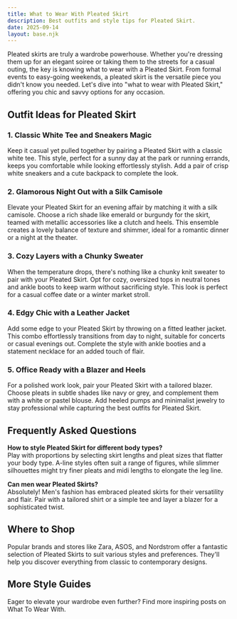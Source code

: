 ```yaml
---  
title: What to Wear With Pleated Skirt  
description: Best outfits and style tips for Pleated Skirt.  
date: 2025-09-14  
layout: base.njk  
---
```


Pleated skirts are truly a wardrobe powerhouse. Whether you're dressing them up for an elegant soiree or taking them to the streets for a casual outing, the key is knowing what to wear with a Pleated Skirt. From formal events to easy-going weekends, a pleated skirt is the versatile piece you didn't know you needed. Let's dive into "what to wear with Pleated Skirt," offering you chic and savvy options for any occasion.

## Outfit Ideas for Pleated Skirt

### 1. Classic White Tee and Sneakers Magic
Keep it casual yet pulled together by pairing a Pleated Skirt with a classic white tee. This style, perfect for a sunny day at the park or running errands, keeps you comfortable while looking effortlessly stylish. Add a pair of crisp white sneakers and a cute backpack to complete the look.

### 2. Glamorous Night Out with a Silk Camisole
Elevate your Pleated Skirt for an evening affair by matching it with a silk camisole. Choose a rich shade like emerald or burgundy for the skirt, teamed with metallic accessories like a clutch and heels. This ensemble creates a lovely balance of texture and shimmer, ideal for a romantic dinner or a night at the theater.

### 3. Cozy Layers with a Chunky Sweater
When the temperature drops, there's nothing like a chunky knit sweater to pair with your Pleated Skirt. Opt for cozy, oversized tops in neutral tones and ankle boots to keep warm without sacrificing style. This look is perfect for a casual coffee date or a winter market stroll.

### 4. Edgy Chic with a Leather Jacket
Add some edge to your Pleated Skirt by throwing on a fitted leather jacket. This combo effortlessly transitions from day to night, suitable for concerts or casual evenings out. Complete the style with ankle booties and a statement necklace for an added touch of flair.

### 5. Office Ready with a Blazer and Heels
For a polished work look, pair your Pleated Skirt with a tailored blazer. Choose pleats in subtle shades like navy or grey, and complement them with a white or pastel blouse. Add heeled pumps and minimalist jewelry to stay professional while capturing the best outfits for Pleated Skirt.

## Frequently Asked Questions

**How to style Pleated Skirt for different body types?**  
Play with proportions by selecting skirt lengths and pleat sizes that flatter your body type. A-line styles often suit a range of figures, while slimmer silhouettes might try finer pleats and midi lengths to elongate the leg line.

**Can men wear Pleated Skirts?**  
Absolutely! Men's fashion has embraced pleated skirts for their versatility and flair. Pair with a tailored shirt or a simple tee and layer a blazer for a sophisticated twist.

## Where to Shop

Popular brands and stores like Zara, ASOS, and Nordstrom offer a fantastic selection of Pleated Skirts to suit various styles and preferences. They'll help you discover everything from classic to contemporary designs.

## More Style Guides

Eager to elevate your wardrobe even further? Find more inspiring posts on What To Wear With.